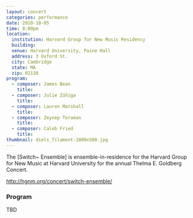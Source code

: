 ```yaml
---
layout: concert
categories: performance
date: 2010-10-05
time: 8:00pm
location:
  institution: Harvard Group for New Music Residency
  building:
  venue: Harvard University, Paine Hall
  address: 3 Oxford St.
  city: Cambridge
  state: MA
  zip: 02138
program:
  - composer: James Bean
    title:
  - composer: Julie Zúñiga
    title:
  - composer: Lauren Marshall
    title:
  - composer: Zeynep Toraman
    title:
  - composer: Caleb Fried
    title:
thumbnail: diels_filament-1000x500.jpg
---
```


The [Switch~ Ensemble] is ensemble-in-residence for the Harvard Group for New Music at Harvard University for the annual Thelma E. Goldberg Concert.

http://hgnm.org/concert/switch-ensemble/


<h3 class="text-left">Program</h3>
TBD
<!--

*TBD* (2010) by Dai Fujikura, for solo violin, electronics, & video<br>
*filament* (2006) by Natacha Diels, for quartet and electronics<br>
*end of* (2019) by Reilly Spitzfaden, for quartet, electronics, & video<br>
*A city’s pounding heart* (2019) by Kitty Xiao, for quartet and electronics, with video by Brett Copeland<br>
*Smart-alienation* (2016) by Igor C. Silva, for small flexible ensemble, electronics, & video

<h3 class="text-left">Workshops</h3>


<a href="https://www.facebook.com/events/421575935078723/" target="blank">More information available here.</a> -->
